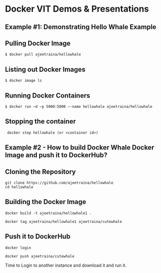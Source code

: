 # Docker VIT Demos & Presentations

## Example #1:  Demonstrating Hello Whale Example


## Pulling Docker Image

```
$ docker pull ajeetraina/hellowhale
```


## Listing out Docker Images
```
$ docker image ls
```

## Running Docker Containers

```
$ docker run –d –p 5000:5000 –-name hellowhale ajeetraina/hellowhale
```

## Stopping the container
      
 ```
  docker stop hellowhale (or <container id>)
```


## Example #2 -  How to build Docker Whale Docker Image and push it to DockerHub?

## Cloning the Repository

```
git clone https://github.com/ajeetraina/hellowhale
cd hellowhale
```

## Building the Docker Image

```
docker build -t ajeetraina/hellowhale1 .
```

```
docker tag ajeetraina/hellowhale1 ajeetraina/cutewhale 
```

## Push it to DockerHub

```
docker login
```

```
docker push ajeetraina/cutewhale 
```

Time to Login to another instance and download it and run it.








